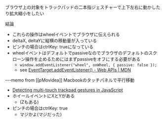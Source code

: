 
ブラウザ上の対象をトラックパッドの二本指ジェスチャーで上下左右に動かしたり拡大縮小をしたい

結論
- これらの操作はwheelイベントでブラウザに伝えられる
- deltaX, deltaYに縦横の移動量が入っている
- ピンチの場合はctrlKey: trueになっている
- wheelイベントはデフォルトでpassiveなのでブラウザのデフォルトのスクローン操作を止めるためにはまずpassiveをオフにする必要がある
    - `window.addEventListener("wheel", onWheel, { passive: false });`
    - see [EventTarget.addEventListener() - Web APIs | MDN](https://developer.mozilla.org/en-US/docs/Web/API/EventTarget/addEventListener)




---memo
from [[pMovidea]]
Macbookのタッチパネルで平行移動
- [Detecting multi-touch trackpad gestures in JavaScript](https://kenneth.io/post/detecting-multi-touch-trackpad-gestures-in-javascript)
- ホイールイベントにXとYがある
    - (Zもある)
- ピンチの場合はctrlKey: true
    - マジかよ(マジだった)
